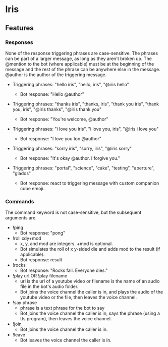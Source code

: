 # Iris

## Features

### Responses
None of the response triggering phrases are case-sensitive. The phrases can be part of a larger message, as long as they aren't broken up. 
The @mention to the bot (where applicable) must be at the beginning of the message and the rest of the phrase can be anywhere else in the 
message. @author is the author of the triggering message.
* Triggering phrases: "hello iris", "hello, iris", "@iris hello"
  * Bot response: "Hello @author"

* Triggering phrases: "thanks iris", "thanks, iris", "thank you iris", "thank you, iris", "@iris thanks", "@iris thank you"
  * Bot response: "You're welcome, @author"

* Triggering phrases: "i love you iris", "i love you, iris", "@iris i love you"
  * Bot response: "I love you too @author"

* Triggering phrases: "sorry iris", "sorry, iris", "@iris sorry"
  * Bot response: "It's okay @author. I forgive you."

* Triggering phrases: "portal", "science", "cake", "testing", "aperture", "glados"
  * Bot response: react to triggering message with custom companion cube emoji.


### Commands
The command keyword is not case-sensitive, but the subsequent arguments are.
* !ping
  * Bot response: "pong"
* !roll xdy+mod
  * x, y, and mod are integers. +mod is optional.
  * Bot simulates the roll of x y-sided die and adds mod to the result (if applicable).
  * Bot response: result
* !rocks
  * Bot response: "Rocks fall. Everyone dies."
* !play url OR !play filename
  * url is the url of a youtube video or filename is the name of an audio file in the bot's audio folder.
  * Bot joins the voice channel the caller is in, and plays the audio of the youtube video or the file, then leaves the voice channel.
* !say phrase
  * phrase is a text phrase for the bot to say
  * Bot joins the voice channel the caller is in, says the phrase (using a tts program), then leaves the voice channel.
* !join
  * Bot joins the voice channel the caller is in.
* !leave
  * Bot leaves the voice channel the caller is in.